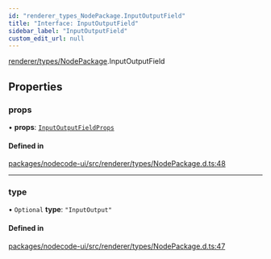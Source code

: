 ```yaml
---
id: "renderer_types_NodePackage.InputOutputField"
title: "Interface: InputOutputField"
sidebar_label: "InputOutputField"
custom_edit_url: null
---
```


[renderer/types/NodePackage](../modules/renderer_types_NodePackage.md).InputOutputField

## Properties

### props

• **props**: [`InputOutputFieldProps`](../modules/renderer_types_NodePackage.md#inputoutputfieldprops-24)

#### Defined in

[packages/nodecode-ui/src/renderer/types/NodePackage.d.ts:48](https://github.com/bischoff-m/nodecode/blob/1978ab5/packages/nodecode-ui/src/renderer/types/NodePackage.d.ts#L48)

___

### type

• `Optional` **type**: ``"InputOutput"``

#### Defined in

[packages/nodecode-ui/src/renderer/types/NodePackage.d.ts:47](https://github.com/bischoff-m/nodecode/blob/1978ab5/packages/nodecode-ui/src/renderer/types/NodePackage.d.ts#L47)

